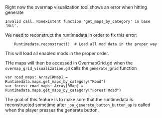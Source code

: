 Right now the overmap visualization tool shows an error when hitting generate

```
Invalid call. Nonexistent function 'get_maps_by_category' in base 'Nil'.
```


We need to reconstruct the runtimedata in order to fix this error:

```
	Runtimedata.reconstruct()  # Load all mod data in the proper way
```

This will load all enabled mods in the proper order. 

THe maps will then be accessed in OvermapGrid.gd when the `overmap_grid_visualization.gd` calls the `generate_grid` function
```
var road_maps: Array[RMap] = Runtimedata.maps.get_maps_by_category("Road")
var forest_road_maps: Array[RMap] = Runtimedata.maps.get_maps_by_category("Forest Road")
```

The goal of this feature is to make sure that the runtimedata is reconstructed sometime after `_on_generate_button_button_up` is called when the player presses the generate button.
